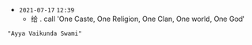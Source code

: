 - `2021-07-17`  `12:39`
	- 给 . call 'One Caste, One Religion, One Clan, One world, One God'

```query
"Ayya Vaikunda Swami"
```